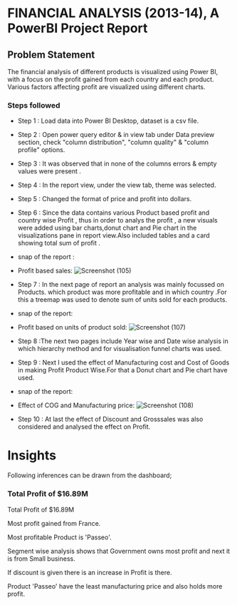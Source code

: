 
# FINANCIAL ANALYSIS (2013-14), A PowerBI Project Report

## Problem Statement

The financial analysis of different products is visualized using Power BI, with a focus on the profit gained from each country and each product. Various factors affecting profit are visualized using different charts.

### Steps followed 

- Step 1 : Load data into Power BI Desktop, dataset is a csv file.
- Step 2 : Open power query editor & in view tab under Data preview section, check "column distribution", "column quality" & "column profile" options.
- Step 3 : It was observed that in none of the columns errors & empty values were present .
- Step 4 : In the report view, under the view tab, theme was selected.
- Step 5 : Changed the format of price and profit into dollars.
- Step 6 : Since the data contains various Product based profit and country wise Profit , thus in order to analys the profit , a new visuals were added using bar charts,donut chart and Pie chart in the visualizations pane in report view.Also included tables and a card showing total sum of profit .

- snap of the report :

- Profit based sales:
  ![Screenshot (105)](https://github.com/user-attachments/assets/3884fa02-2fc0-420c-b583-36733c988ab6)
 
- Step 7 : In the next page of report an analysis was mainly focussed on Products. which product was more profitable and in which country .For this a treemap was used to denote sum of units sold for each products.

- snap of the report:

- Profit based on units of product sold:
  ![Screenshot (107)](https://github.com/user-attachments/assets/58cd233a-4461-4be6-b031-b47b259f0475)
  
- Step 8 :The next two pages include Year wise and Date wise analysis in which hierarchy method and for visualisation funnel charts was used.    
- Step 9 : Next I used the effect of Manufacturing cost and Cost of Goods in making Profit Product Wise.For that a Donut chart and Pie chart have used.

- snap of the report:

- Effect of COG and Manufacturing price:
  ![Screenshot (108)](https://github.com/user-attachments/assets/c662388a-024b-43a4-b338-26b68c9aa46b)

- Step 10 : At last the effect of Discount and Grosssales was also considered and analysed the effect on Profit.

 
# Insights

Following inferences can be drawn from the dashboard;

### Total Profit of $16.89M

Total Profit of $16.89M

Most profit gained from France.

Most profitable Product is 'Passeo'.

Segment wise analysis shows that Government owns most profit and next it is from Small business.

If discount is given there is an increase in Profit is there.

Product 'Passeo' have the least manufacturing price and also holds more profit.

  



  

